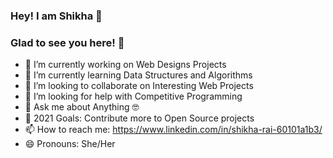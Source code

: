 ### Hey! I am Shikha 👋
### Glad to see you here! 🤩


- 🔭 I’m currently working on Web Designs Projects
- 🌱 I’m currently learning Data Structures and Algorithms
- 👯 I’m looking to collaborate on Interesting Web Projects
- 🤔 I’m looking for help with Competitive Programming
- 💬 Ask me about Anything 🤓
- 🥅 2021 Goals: Contribute more to Open Source projects
- 📫 How to reach me: https://www.linkedin.com/in/shikha-rai-60101a1b3/
- 😄 Pronouns: She/Her
